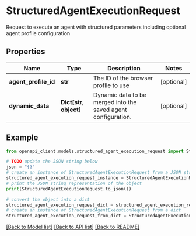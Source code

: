# StructuredAgentExecutionRequest

Request to execute an agent with structured parameters including optional agent profile configuration

## Properties

Name | Type | Description | Notes
------------ | ------------- | ------------- | -------------
**agent_profile_id** | **str** | The ID of the browser profile to use | [optional] 
**dynamic_data** | **Dict[str, object]** | Dynamic data to be merged into the saved agent configuration. | [optional] 

## Example

```python
from openapi_client.models.structured_agent_execution_request import StructuredAgentExecutionRequest

# TODO update the JSON string below
json = "{}"
# create an instance of StructuredAgentExecutionRequest from a JSON string
structured_agent_execution_request_instance = StructuredAgentExecutionRequest.from_json(json)
# print the JSON string representation of the object
print(StructuredAgentExecutionRequest.to_json())

# convert the object into a dict
structured_agent_execution_request_dict = structured_agent_execution_request_instance.to_dict()
# create an instance of StructuredAgentExecutionRequest from a dict
structured_agent_execution_request_from_dict = StructuredAgentExecutionRequest.from_dict(structured_agent_execution_request_dict)
```
[[Back to Model list]](../README.md#documentation-for-models) [[Back to API list]](../README.md#documentation-for-api-endpoints) [[Back to README]](../README.md)


